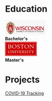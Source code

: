 # Education
<div>
  <div>
    <img src="https://github.com/dgellerup/dgellerup.github.io/blob/master/assets/images/uw-madison.png?raw=true" alt="UW-Madison" style="height:50px;"><br>
    <span><strong>Bachelor's</strong></span>
  </div>
  <div>
    <img src="https://github.com/dgellerup/dgellerup.github.io/blob/master/assets/images/bu.png?raw=true" alt="BU" style="height:50px;"><br>
    <span><strong>Master's</strong></span>
  </div>
</div>

# Projects
[COVID-19 Tracking](https://dgellerup.github.io/covid-19-data/)
